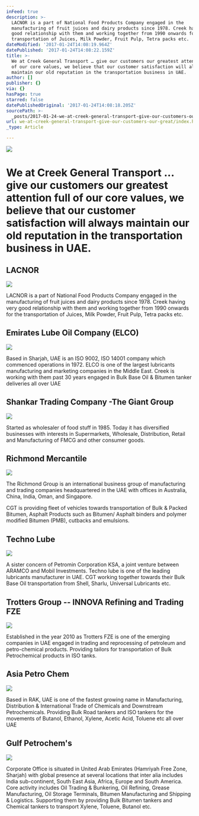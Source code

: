 ```yaml
---
inFeed: true
description: >-
  LACNOR is a part of National Food Products Company engaged in the
  manufacturing of fruit juices and dairy products since 1978. Creek having very
  good relationship with them and working together from 1990 onwards for the
  transportation of Juices, Milk Powder, Fruit Pulp, Tetra packs etc.
dateModified: '2017-01-24T14:08:19.964Z'
datePublished: '2017-01-24T14:08:22.159Z'
title: >-
  We at Creek General Transport … give our customers our greatest attention full
  of our core values, we believe that our customer satisfaction will always
  maintain our old reputation in the transportation business in UAE.
author: []
publisher: {}
via: {}
hasPage: true
starred: false
datePublishedOriginal: '2017-01-24T14:08:18.205Z'
sourcePath: >-
  _posts/2017-01-24-we-at-creek-general-transport-give-our-customers-our-great.md
url: we-at-creek-general-transport-give-our-customers-our-great/index.html
_type: Article

---
```

![](https://the-grid-user-content.s3-us-west-2.amazonaws.com/7171a092-9368-44f1-8630-82613e306ac5.jpg)

# We at Creek General Transport ... give our customers our greatest attention full of our core values, we believe that our customer satisfaction will always maintain our old reputation in the transportation business in UAE.

## LACNOR
![](https://the-grid-user-content.s3-us-west-2.amazonaws.com/065f0bf8-9366-4db7-9dba-073de43654ae.png)

LACNOR is a part of National Food Products Company engaged in the manufacturing of fruit juices and dairy products since 1978\. Creek having very good relationship with them and working together from 1990 onwards for the transportation of Juices, Milk Powder, Fruit Pulp, Tetra packs etc.

## Emirates Lube Oil Company (ELCO)
![](https://the-grid-user-content.s3-us-west-2.amazonaws.com/f4dea731-d6c2-4b82-a281-34d3412fb38c.png)

Based in Sharjah, UAE is an ISO 9002, ISO 14001 company which commenced operations in 1972\. ELCO is one of the largest lubricants manufacturing and marketing companies in the Middle East. Creek is working with them past 30 years engaged in Bulk Base Oil & Bitumen tanker deliveries all over UAE

## Shankar Trading Company -The Giant Group
![ ](https://the-grid-user-content.s3-us-west-2.amazonaws.com/4fd73a6b-e2cd-454a-a9c0-e3f475f152f9.png)

Started as wholesaler of food stuff in 1985\. Today it has diversified businesses with interests in Supermarkets, Wholesale, Distribution, Retail and Manufacturing of FMCG and other consumer goods.

## Richmond Mercantile
![
](https://the-grid-user-content.s3-us-west-2.amazonaws.com/a5fc02a7-4c84-4de6-ae66-424056a4c8e9.png)

The Richmond Group is an international business group of manufacturing and trading companies headquartered in the UAE with offices in Australia, China, India, Oman, and Singapore.

CGT is providing fleet of vehicles towards transportation of Bulk & Packed Bitumen, Asphalt Products such as Bitumen/ Asphalt binders and polymer modified Bitumen (PMB), cutbacks and emulsions.

## Techno Lube
![](https://the-grid-user-content.s3-us-west-2.amazonaws.com/190af234-a4e6-4c63-b554-66bebffa3c76.png)

A sister concern of Petromin Corporation KSA, a joint venture between ARAMCO and Mobil Investments. Techno lube is one of the leading lubricants manufacturer in UAE. CGT working together towards their Bulk Base Oil transportation from Shell, Sharlu, Universal Lubricants etc.

## Trotters Group -- INNOVA Refining and Trading FZE
![](https://the-grid-user-content.s3-us-west-2.amazonaws.com/67a6cf56-1963-4eb7-a9ab-5b46b929f902.png)

Established in the year 2010 as Trotters FZE is one of the emerging companies in UAE engaged in trading and reprocessing of petroleum and petro-chemical products. Providing tailors for transportation of Bulk Petrochemical products in ISO tanks.

## Asia Petro Chem
![](https://the-grid-user-content.s3-us-west-2.amazonaws.com/ca2ba48e-da12-4a6b-8923-62fb44c95375.png)

Based in RAK, UAE is one of the fastest growing name in Manufacturing, Distribution & International Trade of Chemicals and Downstream Petrochemicals. Providing Bulk Road tankers and ISO tankers for the movements of Butanol, Ethanol, Xylene, Acetic Acid, Toluene etc all over UAE

## Gulf Petrochem's
![](https://the-grid-user-content.s3-us-west-2.amazonaws.com/0ae3451e-0cb2-42df-b216-40d46fde04b8.png)

Corporate Office is situated in United Arab Emirates (Hamriyah Free Zone, Sharjah) with global presence at several locations that inter alia includes India sub-continent, South East Asia, Africa, Europe and South America. Core activity includes Oil Trading & Bunkering, Oil Refining, Grease Manufacturing, Oil Storage Terminals, Bitumen Manufacturing and Shipping & Logistics. Supporting them by providing Bulk Bitumen tankers and Chemical tankers to transport Xylene, Toluene, Butanol etc.